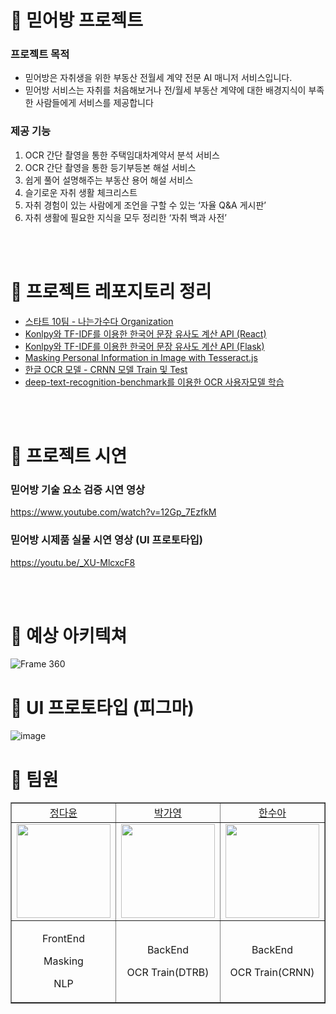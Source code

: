 # 🚀 믿어방 프로젝트

### 프로젝트 목적

- 믿어방은 자취생을 위한 부동산 전월세 계약 전문 AI 매니저 서비스입니다.
- 믿어방 서비스는 자취를 처음해보거나 전/월세 부동산 계약에 대한 배경지식이 부족한 사람들에게 서비스를 제공합니다

### 제공 기능

1. OCR 간단 촬영을 통한 주택임대차계약서 분석 서비스
2. OCR 간단 촬영을 통한 등기부등본 해설 서비스
3. 쉽게 풀어 설명해주는 부동산 용어 해설 서비스
4. 슬기로운 자취 생활 체크리스트
5. 자취 경험이 있는 사람에게 조언을 구할 수 있는 ‘자율 Q&A 게시판’
6. 자취 생활에 필요한 지식을 모두 정리한 ‘자취 백과 사전’

<br>
<br>

# 🚀 프로젝트 레포지토리 정리

- [스타트 10팀 - 나는가수다 Organization](https://github.com/orgs/MIDUBANG/repositories)
- [Konlpy와 TF-IDF를 이용한 한국어 문장 유사도 계산 API (React)](https://github.com/MIDUBANG/Korean-Sentence-Similarity-Client)
- [Konlpy와 TF-IDF를 이용한 한국어 문장 유사도 계산 API (Flask)](https://github.com/MIDUBANG/Korean-Sentence-Similarity-API)
- [Masking Personal Information in Image with Tesseract.js](https://github.com/MIDUBANG/Masking-Personal-Information-Tesseract)
- [한글 OCR 모델 - CRNN 모델 Train 및 Test](https://github.com/MIDUBANG/OCR_CRNN)
- [deep-text-recognition-benchmark를 이용한 OCR 사용자모델 학습](https://github.com/MIDUBANG/ocr_dtrb)

<br>
<br>

# 🚀 프로젝트 시연

### 믿어방 기술 요소 검증 시연 영상

https://www.youtube.com/watch?v=12Gp_7EzfkM

### 믿어방 시제품 실물 시연 영상 (UI 프로토타입)

https://youtu.be/_XU-MlcxcF8

<br>
<br>

# 🚀 예상 아키텍쳐
![Frame 360](https://github.com/MIDUBANG/MIDUBANG-FRONT/assets/81161750/94067b2d-266f-4563-ae6a-f3734ff601d1)

# 🚀 UI 프로토타입 (피그마)

![image](https://user-images.githubusercontent.com/81161750/206647444-8064c796-36ab-4f17-8fbc-3e807875b654.png)

# 🚀 팀원

<table border="" cellspacing="0" cellpadding="0" width="100%">
    <tr width="100%">
        <td align="center"><a href= "https://github.com/dy6578ekdbs">정다윤</a></td>
        <td  align="center"><a href= "https://github.com/ParkIsComing">박가영</a></td>
        <td  align="center"><a href= "https://github.com/h-sooah">한수아</a></td>  
    </tr>
    <tr width="100%">
         <td  align="center"><img src = "https://user-images.githubusercontent.com/81161750/206687440-f11f8d10-e8d5-46e4-9c49-5d146cf316d9.png" width="150px"/></td>
        <td  align="center"><img src = "https://velog.velcdn.com/images/goinggoing/post/802427b5-4500-41f4-a5f9-dbf95226ed4c/image.png" width="150px" /></td>
        <td  align="center"><img src = "https://s3.us-west-2.amazonaws.com/secure.notion-static.com/8db9ddb1-2c3a-49ec-811a-b807748d8f77/5ECA5D11-679A-419A-AED1-AE0EE3029894.png?X-Amz-Algorithm=AWS4-HMAC-SHA256&X-Amz-Content-Sha256=UNSIGNED-PAYLOAD&X-Amz-Credential=AKIAT73L2G45EIPT3X45%2F20221209%2Fus-west-2%2Fs3%2Faws4_request&X-Amz-Date=20221209T104642Z&X-Amz-Expires=86400&X-Amz-Signature=438a3c7c044b4d8b5c3cd3bb856cd9e65f14c2fa99f0f518536cdff087ac86c6&X-Amz-SignedHeaders=host&response-content-disposition=filename%3D%225ECA5D11-679A-419A-AED1-AE0EE3029894.png%22&x-id=GetObject" width="150px"/></td>
    </tr>
    <tr width="100%">
      <td  align="center"><p>FrontEnd</p><p>Masking</p><p>NLP</p></td>
      <td  align="center"><p>BackEnd</p><p>OCR Train(DTRB)</p></td>
      <td  align="center"><p>BackEnd</p><p>OCR Train(CRNN)</p></td>
   </tr>
</table>
